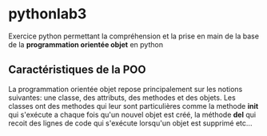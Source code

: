 # pythonlab3
Exercice python permettant la compréhension et la prise en main de la base de la **programmation orientée objet** en python
## Caractéristiques de la POO
La programmation orientée objet repose principalement sur les notions suivantes: une classe, des attributs, des methodes et des objets.
Les classes ont des methodes qui leur sont particulières comme la methode **__init__** qui s'exécute a chaque fois qu'un nouvel objet est créé, la méthode **__del__** qui recoit des lignes de code qui s'exécute lorsqu'un objet est supprimé etc...
